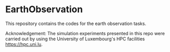 # EarthObservation
This repository contains the codes for the earth observation tasks.

Acknowledgement: The simulation experiments presented in this repo were carried out by using the University of Luxembourg's HPC facilities https://hpc.uni.lu.
